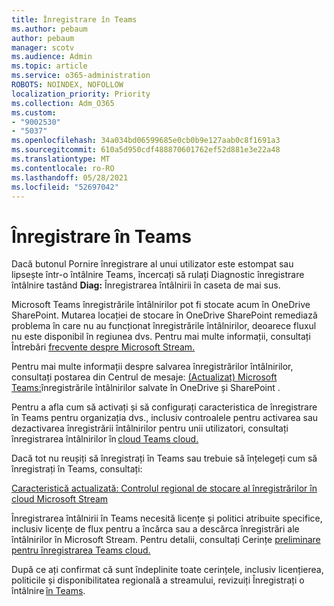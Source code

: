 ```yaml
---
title: Înregistrare în Teams
ms.author: pebaum
author: pebaum
manager: scotv
ms.audience: Admin
ms.topic: article
ms.service: o365-administration
ROBOTS: NOINDEX, NOFOLLOW
localization_priority: Priority
ms.collection: Adm_O365
ms.custom:
- "9002530"
- "5037"
ms.openlocfilehash: 34a034bd06599685e0cb0b9e127aab0c8f1691a3
ms.sourcegitcommit: 610a5d950cdf488870601762ef52d881e3e22a48
ms.translationtype: MT
ms.contentlocale: ro-RO
ms.lasthandoff: 05/28/2021
ms.locfileid: "52697042"
---
```

# <a name="recording-in-teams"></a>Înregistrare în Teams

Dacă butonul Pornire  înregistrare al unui utilizator este estompat sau lipsește într-o întâlnire Teams, încercați să rulați Diagnostic înregistrare întâlnire tastând **Diag:** Înregistrarea întâlnirii în caseta de mai sus. 

Microsoft Teams înregistrările întâlnirilor pot fi stocate acum în OneDrive SharePoint. Mutarea locației de stocare în OneDrive SharePoint remediază problema în care nu au funcționat înregistrările întâlnirilor, deoarece fluxul nu este disponibil în regiunea dvs. Pentru mai multe informații, consultați Întrebări [frecvente despre Microsoft Stream.](/stream/faq#which-regions-does-microsoft-stream-host-my-data-in)

Pentru mai multe informații despre salvarea înregistrărilor întâlnirilor, consultați postarea din Centrul de mesaje: [(Actualizat) Microsoft Teams:](https://portal.microsoft.com/Adminportal/Home?ref=MessageCenter&id=MC222640)înregistrările întâlnirilor salvate în OneDrive și SharePoint .

Pentru a afla cum să activați și să configurați caracteristica de înregistrare în Teams pentru organizația dvs., inclusiv controalele pentru activarea sau dezactivarea înregistrării întâlnirilor pentru unii utilizatori, consultați înregistrarea întâlnirilor în [cloud Teams cloud.](/microsoftteams/cloud-recording) 

Dacă tot nu reușiți să înregistrați în Teams sau trebuie să înțelegeți cum să înregistrați în Teams, consultați: 

[Caracteristică actualizată: Controlul regional de stocare al înregistrărilor în cloud Microsoft Stream](https://admin.microsoft.com/AdminPortal/Home#/MessageCenter?id=MC214327)

Înregistrarea întâlnirii în Teams necesită licențe și politici atribuite specifice, inclusiv licențe de flux pentru a încărca sau a descărca înregistrări ale întâlnirilor în Microsoft Stream. Pentru detalii, consultați Cerințe [preliminare pentru înregistrarea Teams cloud.](/microsoftteams/cloud-recording#prerequisites-for-teams-cloud-meeting-recording)

După ce ați confirmat că sunt îndeplinite toate cerințele, inclusiv licențierea, politicile și disponibilitatea regională a streamului, revizuiți Înregistrați o întâlnire [în Teams](https://support.office.com/article/34dfbe7f-b07d-4a27-b4c6-de62f1348c24). 